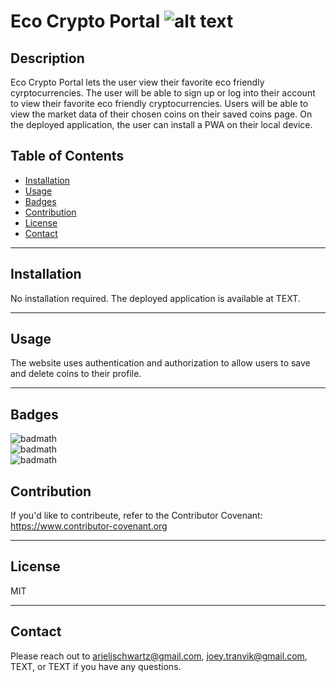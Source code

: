 # Eco Crypto Portal ![alt text](https://img.shields.io/badge/License-MIT-blue.svg)

## Description

Eco Crypto Portal lets the user view their favorite eco friendly cyrptocurrencies. The user will be able to sign up or log into their account to view their favorite eco friendly cryptocurrencies. Users will be able to view the market data of their chosen coins on their saved coins page. On the deployed application, the user can install a PWA on their local device.

## Table of Contents

- [Installation](#installation)
- [Usage](#usage)
- [Badges](#badges)
- [Contribution](#contribution)
- [License](#license)
- [Contact](#contact)

---

## Installation

No installation required. The deployed application is available at TEXT.

---

## Usage

The website uses authentication and authorization to allow users to save and delete coins to their profile.

---

## Badges

![badmath](https://img.shields.io/badge/javascript-60%25-brightgreen)<br>
![badmath](https://img.shields.io/badge/css-20%25-orange)<br>
![badmath](https://img.shields.io/badge/html-20%25-purple)

## Contribution

If you'd like to contribeute, refer to the Contributor Covenant: https://www.contributor-covenant.org

---

## License

MIT

---

## Contact

Please reach out to arieljschwartz@gmail.com, joey.tranvik@gmail.com, TEXT, or TEXT if you have any questions.
